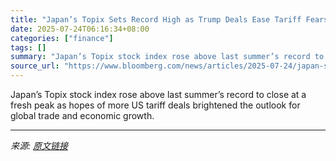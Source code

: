```yaml
---
title: "Japan’s Topix Sets Record High as Trump Deals Ease Tariff Fears"
date: 2025-07-24T06:16:34+08:00
categories: ["finance"]
tags: []
summary: "Japan’s Topix stock index rose above last summer’s record to close at a fresh peak as hopes of more US tariff deals brightened the outlook for global trade and economic growth."
source_url: "https://www.bloomberg.com/news/articles/2025-07-24/japan-s-topix-hits-new-high-as-tariff-deal-stokes-global-rally"
---
```


Japan’s Topix stock index rose above last summer’s record to close at a fresh peak as hopes of more US tariff deals brightened the outlook for global trade and economic growth.

---

*来源: [原文链接](https://www.bloomberg.com/news/articles/2025-07-24/japan-s-topix-hits-new-high-as-tariff-deal-stokes-global-rally)*
